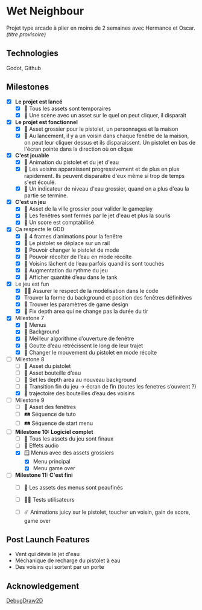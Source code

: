 # Wet Neighbour
Projet type arcade à plier en moins de 2 semaines avec Hermance et Oscar.
_(titre provisoire)_

## Technologies
Godot, Github

## Milestones
- [x]  **Le projet est lancé**
    - [x]  🎨 Tous les assets sont temporaires
    - [x]  👾 Une scène avec un asset sur le quel on peut cliquer, il disparait

- [x]  **Le projet est fonctionnel**
    - [x]  🎨 Asset grossier pour le pistolet, un personnages et la maison
    - [x]  👾 Au lancement, il y a un voisin dans chaque fenêtre de la maison, on
    peut leur cliquer dessus et ils disparaissent. Un pistolet en bas de
    l'écran pointe dans la direction où on clique

- [x]  **C'est jouable**
    - [x]  🎨 Animation du pistolet et du jet d'eau
    - [x]  👾 Les voisins apparaissent progressivement et de plus en plus
    rapidement. Ils peuvent disparaitre d'eux même si trop de temps s'est
    écoulé.
    - [x]  👾 Un indicateur de niveau d'eau grossier, quand on a plus d'eau la partie se termine.

- [x]  **C'est un jeu**
    - [x]  🎨 Asset de la ville grossier pour valider le gameplay
    - [x]  👾 Les fenêtres sont fermés par le jet d'eau et plus la souris
    - [x]  👾 Un score est comptabilisé

- [x]  Ça respecte le GDD
    - [x]  🎨 4 frames d’animations pour la fenêtre
    - [x]  👾 Le pistolet se déplace sur un rail
    - [x]  👾 Pouvoir changer le pistolet de mode 
    - [x]  👾 Pouvoir récolter de l’eau en mode récolte
    - [x]  👾 Voisins lâchent de l’eau parfois quand ils sont touchés
    - [x]  👾 Augmentation du rythme du jeu
    - [x]  👾 Afficher quantité d’eau dans le tank

- [x]  Le jeu est fun
    - [x]  👨‍💻 Assurer le respect de la modélisation dans le code
    - [x]  Trouver la forme du background et position des fenêtres définitives
    - [x]  👾 Trouver les paramètres de game design
    - [x]  🐛 Fix depth area qui ne change pas la durée du tir

- [x]  Milestone 7
    - [x]  🎨 Menus
    - [x]  🎨 Background
    - [x]  👾 Meilleur algorithme d’ouverture de fenêtre
    - [x]  👾 Goutte d’eau rétrécissent le long de leur trajet
    - [x]  👾 Changer le mouvement du pistolet en mode récolte

- [ ]  Milestone 8
    - [ ]  🎨 Asset du pistolet
    - [ ]  🎨 Asset bouteille d’eau
    - [ ]  👾 Set les depth area au nouveau background
    - [ ]  👾 Transition fin du jeu → écran de fin (toutes les fenetres s’ouvrent ?)
    - [x]  👾 trajectoire des bouteilles d’eau des voisins

- [ ]  Milestone 9
    - [ ]  🎨 Asset des fenêtres
    - [ ]  🛤️ Séquence de tuto
    - [ ]  🛤️ Séquence de start menu

- [ ]  **Milestone 10: Logiciel complet**
    - [ ]  🎨 Tous les assets du jeu sont finaux
    - [ ]  🎨 Effets audio
    - [x]  🪟 Menus avec des assets grossiers
        - [x]  Menu principal
        - [x]  Menu game over

- [ ]  **Milestone 11: C'est fini**
    - [ ]  🎨 Les assets des menus sont peaufinés
    - [ ]  🧜‍♂️ Tests utilisateurs
    - [ ]  ☄️ Animations juicy sur le pistolet, toucher un voisin, gain de score, game over


## Post Launch Features
- Vent qui dévie le jet d'eau
- Méchanique de recharge du pistolet à eau
- Des voisins qui sortent par un porte


## Acknowledgement
[DebugDraw2D](https://github.com/idbrii/godot-debugdraw2d)
